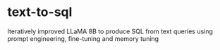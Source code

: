 # text-to-sql
Iteratively improved LLaMA 8B to produce SQL from text queries using prompt engineering, fine-tuning and memory tuning
